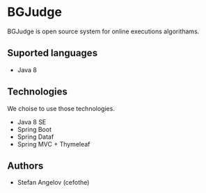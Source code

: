 # BGJudge
BGJudge is open source system for online executions algorithams.

## Suported languages
* Java 8

## Technologies
We choise to use those  technologies. 
* Java 8 SE
* Spring Boot
* Spring Dataf
* Spring MVC + Thymeleaf

## Authors
* Stefan Angelov (cefothe)
